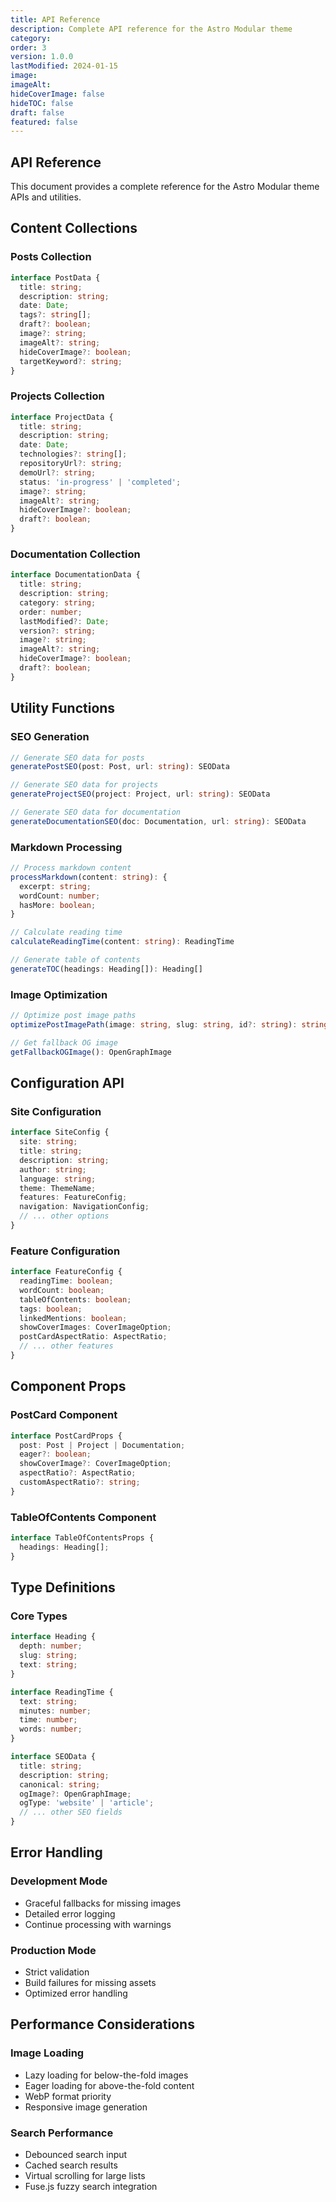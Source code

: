 ```yaml
---
title: API Reference
description: Complete API reference for the Astro Modular theme
category:
order: 3
version: 1.0.0
lastModified: 2024-01-15
image:
imageAlt:
hideCoverImage: false
hideTOC: false
draft: false
featured: false
---
```

## API Reference

This document provides a complete reference for the Astro Modular theme APIs and utilities.

## Content Collections

### Posts Collection
```typescript
interface PostData {
  title: string;
  description: string;
  date: Date;
  tags?: string[];
  draft?: boolean;
  image?: string;
  imageAlt?: string;
  hideCoverImage?: boolean;
  targetKeyword?: string;
}
```

### Projects Collection
```typescript
interface ProjectData {
  title: string;
  description: string;
  date: Date;
  technologies?: string[];
  repositoryUrl?: string;
  demoUrl?: string;
  status: 'in-progress' | 'completed';
  image?: string;
  imageAlt?: string;
  hideCoverImage?: boolean;
  draft?: boolean;
}
```

### Documentation Collection
```typescript
interface DocumentationData {
  title: string;
  description: string;
  category: string;
  order: number;
  lastModified?: Date;
  version?: string;
  image?: string;
  imageAlt?: string;
  hideCoverImage?: boolean;
  draft?: boolean;
}
```

## Utility Functions

### SEO Generation
```typescript
// Generate SEO data for posts
generatePostSEO(post: Post, url: string): SEOData

// Generate SEO data for projects
generateProjectSEO(project: Project, url: string): SEOData

// Generate SEO data for documentation
generateDocumentationSEO(doc: Documentation, url: string): SEOData
```

### Markdown Processing
```typescript
// Process markdown content
processMarkdown(content: string): {
  excerpt: string;
  wordCount: number;
  hasMore: boolean;
}

// Calculate reading time
calculateReadingTime(content: string): ReadingTime

// Generate table of contents
generateTOC(headings: Heading[]): Heading[]
```

### Image Optimization
```typescript
// Optimize post image paths
optimizePostImagePath(image: string, slug: string, id?: string): string

// Get fallback OG image
getFallbackOGImage(): OpenGraphImage
```

## Configuration API

### Site Configuration
```typescript
interface SiteConfig {
  site: string;
  title: string;
  description: string;
  author: string;
  language: string;
  theme: ThemeName;
  features: FeatureConfig;
  navigation: NavigationConfig;
  // ... other options
}
```

### Feature Configuration
```typescript
interface FeatureConfig {
  readingTime: boolean;
  wordCount: boolean;
  tableOfContents: boolean;
  tags: boolean;
  linkedMentions: boolean;
  showCoverImages: CoverImageOption;
  postCardAspectRatio: AspectRatio;
  // ... other features
}
```

## Component Props

### PostCard Component
```typescript
interface PostCardProps {
  post: Post | Project | Documentation;
  eager?: boolean;
  showCoverImage?: CoverImageOption;
  aspectRatio?: AspectRatio;
  customAspectRatio?: string;
}
```

### TableOfContents Component
```typescript
interface TableOfContentsProps {
  headings: Heading[];
}
```

## Type Definitions

### Core Types
```typescript
interface Heading {
  depth: number;
  slug: string;
  text: string;
}

interface ReadingTime {
  text: string;
  minutes: number;
  time: number;
  words: number;
}

interface SEOData {
  title: string;
  description: string;
  canonical: string;
  ogImage?: OpenGraphImage;
  ogType: 'website' | 'article';
  // ... other SEO fields
}
```

## Error Handling

### Development Mode
- Graceful fallbacks for missing images
- Detailed error logging
- Continue processing with warnings

### Production Mode
- Strict validation
- Build failures for missing assets
- Optimized error handling

## Performance Considerations

### Image Loading
- Lazy loading for below-the-fold images
- Eager loading for above-the-fold content
- WebP format priority
- Responsive image generation

### Search Performance
- Debounced search input
- Cached search results
- Virtual scrolling for large lists
- Fuse.js fuzzy search integration
